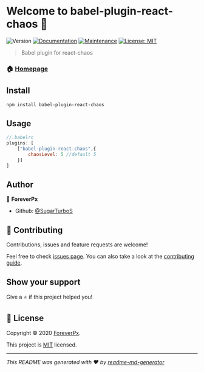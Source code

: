 # Welcome to babel-plugin-react-chaos 👋
![Version](https://img.shields.io/badge/version-0.0.1-blue.svg?cacheSeconds=2592000)
[![Documentation](https://img.shields.io/badge/documentation-yes-brightgreen.svg)](https://github.com/SugarTurboS/babel-plugin-react-chaos#readme)
[![Maintenance](https://img.shields.io/badge/Maintained%3F-yes-green.svg)](https://github.com/SugarTurboS/babel-plugin-react-chaos/graphs/commit-activity)
[![License: MIT](https://img.shields.io/github/license/SugarTurboS/babel-plugin-react-chaos)](https://github.com/SugarTurboS/babel-plugin-react-chaos/blob/master/LICENSE)

> Babel plugin for react-chaos

### 🏠 [Homepage](https://github.com/SugarTurboS/babel-plugin-react-chaos#readme)

## Install

```sh
npm install babel-plugin-react-chaos
```

## Usage

```js
//.babelrc
plugins: [
    ["babel-plugin-react-chaos",{
        chaosLevel: 5 //default 5
    }]
]
```

## Author

👤 **ForeverPx**

* Github: [@SugarTurboS](https://github.com/SugarTurboS)

## 🤝 Contributing

Contributions, issues and feature requests are welcome!

Feel free to check [issues page](https://github.com/SugarTurboS/babel-plugin-react-chaos/issues). You can also take a look at the [contributing guide](https://github.com/SugarTurboS/babel-plugin-react-chaos/blob/master/CONTRIBUTING.md).

## Show your support

Give a ⭐️ if this project helped you!


## 📝 License

Copyright © 2020 [ForeverPx](https://github.com/SugarTurboS).

This project is [MIT](https://github.com/SugarTurboS/babel-plugin-react-chaos/blob/master/LICENSE) licensed.

***
_This README was generated with ❤️ by [readme-md-generator](https://github.com/kefranabg/readme-md-generator)_